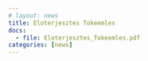 ```yaml
---
# layout: news
title: Eloterjesztes Tokeemles
docs:
  - file: Eloterjesztes_Tokeemles.pdf
categories: [news]
---
```

